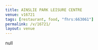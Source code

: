 ```yaml
---
title: AINSLIE PARK LEISURE CENTRE
venue: v16721
tags: [restaurant, food, "fhrs:663061"]
permalink: /v/16721/
layout: venue
---
```

null